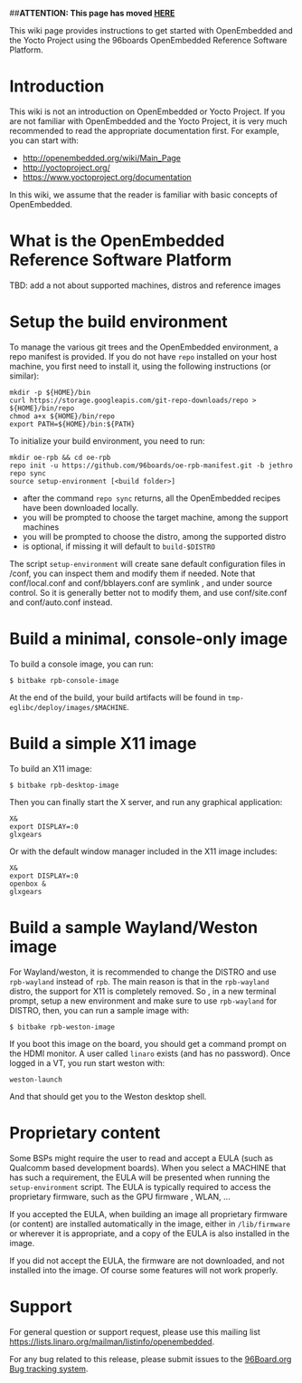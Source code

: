##**ATTENTION: This page has moved [HERE](https://github.com/linaro/documentation/wiki/Reference-Platform-OpenEmbedded)**

This wiki page provides instructions to get started with OpenEmbedded and the Yocto Project using the 96boards OpenEmbedded Reference Software Platform.
 
# Introduction

This wiki is not an introduction on OpenEmbedded or Yocto Project. If you are not familiar with OpenEmbedded and the Yocto Project, it is very much recommended to read the appropriate documentation first. For example, you can start with:
* http://openembedded.org/wiki/Main_Page
* http://yoctoproject.org/
* https://www.yoctoproject.org/documentation

In this wiki, we assume that the reader is familiar with basic concepts of OpenEmbedded.

# What is the OpenEmbedded Reference Software Platform

TBD: add a not about supported machines,  distros and reference images

# Setup the build environment

To manage the various git trees and the OpenEmbedded environment, a repo manifest is provided. If you do not have `repo` installed on your host machine, you first need to install it, using the following instructions (or similar):

    mkdir -p ${HOME}/bin
    curl https://storage.googleapis.com/git-repo-downloads/repo > ${HOME}/bin/repo
    chmod a+x ${HOME}/bin/repo
    export PATH=${HOME}/bin:${PATH}

To initialize your build environment, you need to run:

    mkdir oe-rpb && cd oe-rpb
    repo init -u https://github.com/96boards/oe-rpb-manifest.git -b jethro
    repo sync
    source setup-environment [<build folder>]

* after the command `repo sync` returns, all the OpenEmbedded recipes have been downloaded locally.
* you will be prompted to choose the target machine, among the support machines
* you will be prompted to choose the distro, among the supported distro
* <build folder> is optional, if missing it will default to `build-$DISTRO`

The script `setup-environment` will create sane default configuration files in <build folder>/conf, you can inspect them and modify them if needed. Note that conf/local.conf and conf/bblayers.conf are symlink , and under source control. So it is generally better not to modify them, and use conf/site.conf and conf/auto.conf instead.

# Build a minimal, console-only image

To build a console image, you can run:

    $ bitbake rpb-console-image

At the end of the build, your build artifacts will be found in `tmp-eglibc/deploy/images/$MACHINE`.

# Build a simple X11 image

To build an X11 image:

    $ bitbake rpb-desktop-image

Then you can finally start the X server, and run any graphical application:

    X&
    export DISPLAY=:0
    glxgears

Or with the default window manager included in the X11 image includes:

    X&
    export DISPLAY=:0
    openbox &
    glxgears

# Build a sample Wayland/Weston image

For Wayland/weston, it is recommended to change the DISTRO and use `rpb-wayland` instead of `rpb`. The main reason is that in the `rpb-wayland` distro, the support for X11 is completely removed. So , in a new terminal prompt, setup a new environment and make sure to use `rpb-wayland` for DISTRO, then, you can run a sample image with:

    $ bitbake rpb-weston-image

If you boot this image on the board, you should get a command prompt on the HDMI monitor. A user called `linaro` exists (and has no password). Once logged in a VT, you run start weston with:

    weston-launch

And that should get you to the Weston desktop shell.
# Proprietary content

Some BSPs might require the user to read and accept a EULA (such as Qualcomm based development boards). When you select a MACHINE that has such a requirement, the EULA will be presented when running the `setup-environment` script. The EULA is typically required to access the proprietary firmware, such as the GPU firmware , WLAN, ... 

If you accepted the EULA, when building an image all proprietary firmware (or content) are installed automatically in the image, either in `/lib/firmware` or wherever it is appropriate, and a copy of the EULA is also installed in the image.

If you did not accept the EULA, the firmware are not downloaded, and not installed into the image. Of course some features will not work properly.

# Support

For general question or support request, please use this mailing list https://lists.linaro.org/mailman/listinfo/openembedded. 

For any bug related to this release, please submit issues to the [96Board.org Bug tracking system](https://bugs.96boards.org/).